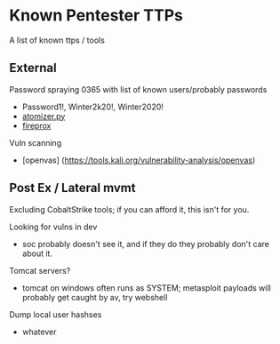 # Known Pentester TTPs
A list of known ttps / tools


## External
Password spraying 0365 with list of known users/probably passwords
- Password1!, <season><year> Winter2k20!, Winter2020!
- [atomizer.py](https://github.com/byt3bl33d3r/SprayingToolkit/blob/master/atomizer.py)
- [fireprox](https://github.com/ustayready/fireprox)

Vuln scanning
- [openvas] (https://tools.kali.org/vulnerability-analysis/openvas)

## Post Ex / Lateral mvmt
Excluding CobaltStrike tools; if you can afford it, this isn't for you.

Looking for vulns in dev
- soc probably doesn't see it, and if they do they probably don't care about it. 

Tomcat servers?
- tomcat on windows often runs as SYSTEM; metasploit payloads will probably get caught by av, try webshell

Dump local user hashses
- whatever 


